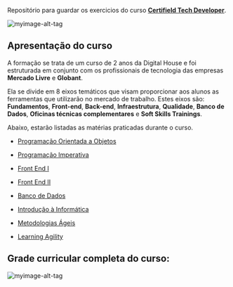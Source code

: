 Repositório para guardar os exercicios do curso **[Certifield Tech Developer](https://www.digitalhouse.com/br/bolsas/certifiedtechdeveloper)**.

![myimage-alt-tag](https://i.ytimg.com/vi/Yu698t4o1A0/maxresdefault.jpg)

## Apresentação do curso

A formação se trata de um curso de 2 anos da Digital House e foi estruturada em conjunto com os profissionais de tecnologia das empresas **Mercado Livre** e **Globant**.

Ela se divide em 8 eixos temáticos que visam proporcionar aos alunos as ferramentas que utilizarão no mercado de trabalho. 
Estes eixos são: **Fundamentos**, **Front-end**, **Back-end**, **Infraestrutura**, **Qualidade**, **Banco de Dados**, **Oficinas técnicas complementares** e **Soft Skills Trainings**.

Abaixo, estarão listadas as matérias praticadas durante o curso.

 - [Programação Orientada a Objetos](https://github.com/PedroMoreiraDev/Certified-Tech-Developer/tree/master/programacao-orientada-a-objetos)

 - [Programação Imperativa](https://github.com/PedroMoreiraDev/Certified-Tech-Developer/tree/master/programacao-imperativa)

 - [Front End I](https://github.com/PedroMoreiraDev/Certified-Tech-Developer/tree/master/front-end-1)

 - [Front End II](https://github.com/PedroMoreiraDev/Certified-Tech-Developer/tree/master/front-end-2)

 - [Banco de Dados](https://github.com/PedroMoreiraDev/Certified-Tech-Developer/tree/master/banco-de-dados)

 - [Introdução à Informática](https://github.com/PedroMoreiraDev/Certified-Tech-Developer/tree/master/introducao-a-informatica)

 - [Metodologias Ágeis](https://github.com/PedroMoreiraDev/Certified-Tech-Developer/tree/master/metodologias-ageis)

 - [Learning Agility](https://github.com/PedroMoreiraDev/Certified-Tech-Developer/tree/master/learn-agility)


 
 
 
 
 ## Grade curricular completa do curso:
 
![myimage-alt-tag](https://sun9-23.userapi.com/impg/GIyg84PZehTQI-BCNMMJR-cKtCka_C8mzfcqlw/fMBNpeVDYqg.jpg?size=1280x768&quality=96&sign=859f5fb0c72a9b7cf4fb2246f6ff208f&type=album)
